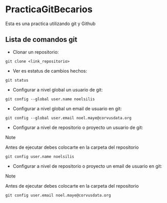 # PracticaGitBecarios
Esta es una practica utilizando git y Github

## Lista de comandos git

- Clonar un repositorio:

```
git clone <link_repositorio>
```

- Ver es estatus de cambios hechos:

```
git status
```

- Configurar a nivel global un usuario de git:

```
git config --global user.name noelsilis
```

- Configurar a nivel global un email de usuario en git:

```
git config --global user.email noel.maye@corvusdata.org
```

- Configurar a nivel de repositorio o proyecto un usuario de git:
> [!NOTE]
> Antes de ejecutar debes colocarte en la carpeta del repositorio

```
git config user.name noelsilis
```

- Configurar a nivel de repositorio o proyecto un email de usuario en git:
> [!NOTE]
> Antes de ejecutar debes colocarte en la carpeta del repositorio

```
git config user.email noel.maye@corvusdata.org
```
